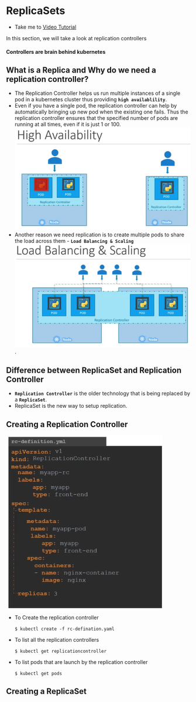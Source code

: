 # ReplicaSets
  - Take me to [Video Tutorial](https://kodekloud.com/courses/539883/lectures/9808168)

In this section, we will take a look at replication controllers

#### Controllers are brain behind kubernetes

## What is a Replica and Why do we need a replication controller?
- The Replication Controller helps us run multiple instances of a single pod in a kubernetes cluster thus providing **`high availablility`**.
- Even if you have a single pod, the replication controller can help by automatically bringing up new pod when the existing one fails. Thus the replication controller ensures that the specified number of pods are running at all times, even if it is just 1 or 100.
  ![rc](../../images/rc.PNG)
- Another reason we need replication is to create multiple pods to share the load across them - **`Load Balancing & Scaling`**
  ![rc1](../../images/rc1.PNG).
  
## Difference between ReplicaSet and Replication Controller
- **`Replication Controller`** is the older technology that is being replaced by a **`ReplicaSet`**.
- ReplicaSet is the new way to setup replication.

## Creating a Replication Controller
  
   ![rc2](../../images/rc2.PNG)
   
  - To Create the replication controller
    ```
    $ kubectl create -f rc-defination.yaml
    ```
  - To list all the replication controllers
    ```
    $ kubectl get replicationcontroller
    ```
  - To list pods that are launch by the replication controller
    ```
    $ kubectl get pods
    ```
    
## 
## Creating a ReplicaSet
  
  
  
